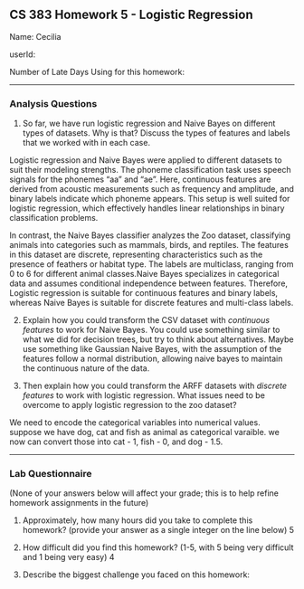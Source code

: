 ## CS 383 Homework 5 - Logistic Regression

Name: Cecilia

userId:

Number of Late Days Using for this homework:

---

### Analysis Questions

1. So far, we have run logistic regression and Naive Bayes on different types of datasets. Why is that? Discuss the types of features and labels that we worked with in each case.

Logistic regression and Naive Bayes were applied to different datasets to suit their modeling strengths. The phoneme classification task uses speech signals for the phonemes “aa” and “ae”. Here, continuous features are derived from acoustic measurements such as frequency and amplitude, and binary labels indicate which phoneme appears. This setup is well suited for logistic regression, which effectively handles linear relationships in binary classification problems.

In contrast, the Naive Bayes classifier analyzes the Zoo dataset, classifying animals into categories such as mammals, birds, and reptiles. The features in this dataset are discrete, representing characteristics such as the presence of feathers or habitat type. The labels are multiclass, ranging from 0 to 6 for different animal classes.Naive Bayes specializes in categorical data and assumes conditional independence between features. Therefore, Logistic regression is suitable for continuous features and binary labels, whereas Naive Bayes is suitable for discrete features and multi-class labels.


2. Explain how you could transform the CSV dataset with *continuous features* to work for Naive Bayes. You
could use something similar to what we did for decision trees, but try to think about alternatives.
Maybe use something like Gaussian Naive Bayes, with the assumption of the features follow a normal distribution, allowing naive bayes to maintain the continuous nature of the data.

3. Then explain how you could transform the ARFF datasets with *discrete features* to work with logistic regression. What issues need to be overcome to apply logistic regression to the zoo dataset?

We need to encode the categorical variables into numerical values. suppose we have dog, cat and fish as animal as categorical varaible. we now can convert those into cat - 1, fish - 0, and dog - 1.5.

---

### Lab Questionnaire

(None of your answers below will affect your grade; this is to help refine homework assignments in the future)

1. Approximately, how many hours did you take to complete this homework? (provide your answer as a single integer on the line below)
5

2. How difficult did you find this homework? (1-5, with 5 being very difficult and 1 being very easy)
4

3. Describe the biggest challenge you faced on this homework:
